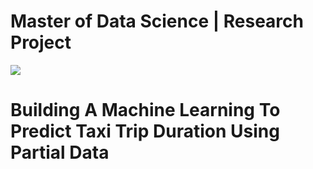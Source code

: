 # Master of Data Science | Research Project

![](https://images.unsplash.com/photo-1531579234-a0a99da45460?ixlib=rb-1.2.1&ixid=eyJhcHBfaWQiOjEyMDd9&auto=format&fit=crop&w=3367&q=80)

# Building A Machine Learning To Predict Taxi Trip Duration Using Partial Data



